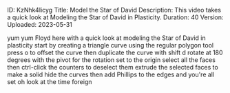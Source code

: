ID: KzNhk4Iicyg
Title: Model the Star of David
Description: This video takes a quick look at Modeling the Star of David in Plasticity.
Duration: 40
Version: 
Uploaded: 2023-05-31

yum yum Floyd here with a quick look at
modeling the Star of David in plasticity
start by creating a triangle curve using
the regular polygon tool press o to
offset the curve then duplicate the
curve with shift d rotate at 180 degrees
with the pivot for the rotation set to
the origin select all the faces
then ctrl-click the counters to deselect
them
extrude the selected faces to make a
solid hide the curves then add Phillips
to the edges and you're all set oh look
at the time
foreign
